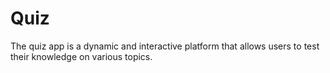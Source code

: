 # Quiz
The quiz app is a dynamic and interactive platform that allows users to test their knowledge on various topics. 
